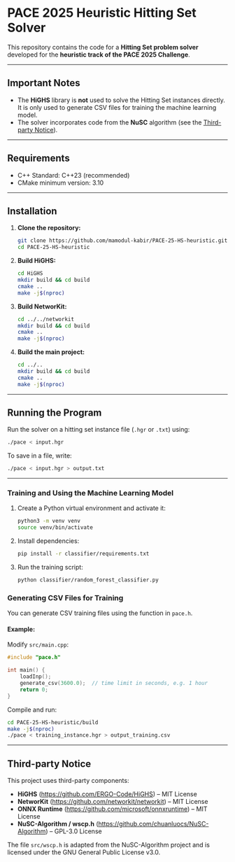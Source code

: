 # PACE 2025 Heuristic Hitting Set Solver

This repository contains the code for a **Hitting Set problem solver** developed for the **heuristic track of the PACE 2025 Challenge**.

---

## Important Notes

- The **HiGHS** library is **not** used to solve the Hitting Set instances directly. It is only used to generate CSV files for training the machine learning model.
- The solver incorporates code from the **NuSC** algorithm (see the [Third-party Notice](#third-party-notice)).

---

## Requirements

- C++ Standard: C++23 (recommended)
- CMake minimum version: 3.10

---

## Installation

1. **Clone the repository:**

   ```bash
   git clone https://github.com/mamodul-kabir/PACE-25-HS-heuristic.git
   cd PACE-25-HS-heuristic
   ```

2. **Build HiGHS:**
	```bash
	cd HiGHS
	mkdir build && cd build
	cmake ..
	make -j$(nproc)
	```
3. **Build NetworKit:**
	```bash
	cd ../../networkit
	mkdir build && cd build
	cmake ..
	make -j$(nproc)
	```
4. **Build the main project:**
	```bash
	cd ../..
	mkdir build && cd build
	cmake ..
	make -j$(nproc)
	```
---

## Running the Program

Run the solver on a hitting set instance file (`.hgr` or `.txt`) using:
```bash
./pace < input.hgr
```

To save in a file, write: 
```bash
./pace < input.hgr > output.txt
```
---

### Training and Using the Machine Learning Model 

1. Create a Python virtual environment and activate it:
	```bash
	python3 -m venv venv
	source venv/bin/activate
	```
3. Install dependencies:
	```bash
	pip install -r classifier/requirements.txt
	```
4. Run the training script:
	```bash
	python classifier/random_forest_classifier.py
	```

### Generating CSV Files for Training

You can generate CSV training files using the function in `pace.h`.

#### Example:
Modify `src/main.cpp`:
```cpp
#include "pace.h"

int main() {
    loadInp();
    generate_csv(3600.0);  // time limit in seconds, e.g. 1 hour
    return 0;
}
```
Compile and run:
```bash
cd PACE-25-HS-heuristic/build
make -j$(nproc)
./pace < training_instance.hgr > output_training.csv
```
---

## Third-party Notice

This project uses third-party components:

- **HiGHS** (https://github.com/ERGO-Code/HiGHS) – MIT License
- **NetworKit** (https://github.com/networkit/networkit) – MIT License
- **ONNX Runtime** (https://github.com/microsoft/onnxruntime) – MIT License
- **NuSC-Algorithm / wscp.h** (https://github.com/chuanluocs/NuSC-Algorithm) – GPL-3.0 License

The file `src/wscp.h` is adapted from the NuSC-Algorithm project and is licensed under the GNU General Public License v3.0.